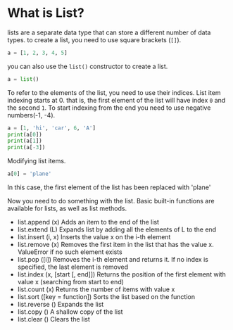 # What is List?

lists are a separate data type that can store a different number of data types.
to create a list, you need to use square brackets (```[]```).
```py
a = [1, 2, 3, 4, 5]
```
you can also use the ```list()``` constructor to create a list.
```py
a = list()
```

To refer to the elements of the list, you need to use their indices. List item indexing starts at 0.
that is, the first element of the list will have index `0` and the second `1`.
To start indexing from the end you need to use negative numbers(-1, -4).
```py
a = [1, 'hi', 'car', 6, 'A']
print(a[0])
print(a[1])
print(a[-3])
```

Modifying list items.
```py
a[0] = 'plane'
```
In this case, the first element of the list has been replaced with 'plane'

Now you need to do something with the list. Basic built-in functions are available for lists, as well as list methods.

* list.append (x) Adds an item to the end of the list
* list.extend (L) Expands list by adding all the elements of L to the end
* list.insert (i, x) Inserts the value x on the i-th element
* list.remove (x) Removes the first item in the list that has the value x. ValueError if no such element exists
* list.pop ([i]) Removes the i-th element and returns it. If no index is specified, the last element is removed
* list.index (x, [start [, end]]) Returns the position of the first element with value x (searching from start to end)
* list.count (x) Returns the number of items with value x
* list.sort ([key = function]) Sorts the list based on the function
* list.reverse () Expands the list
* list.copy () A shallow copy of the list
* list.clear () Clears the list
